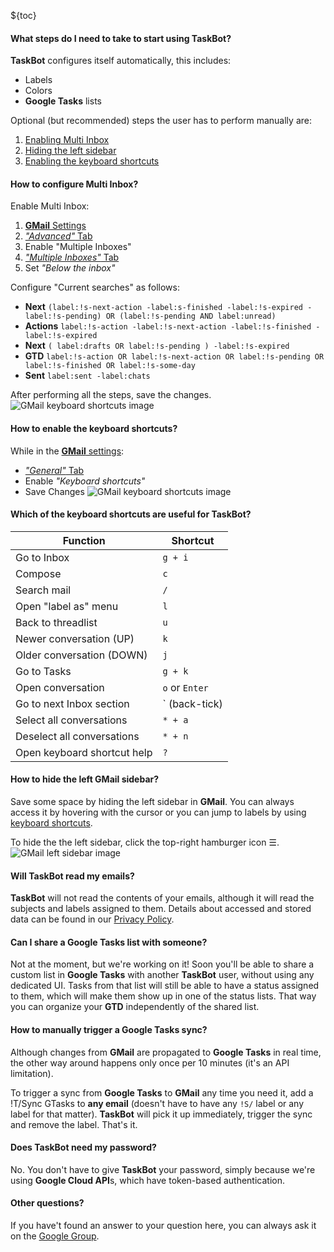 ${toc}

#### What steps do I need to take to start using TaskBot?

**TaskBot** configures itself automatically, this includes:

* Labels
* Colors
* **Google Tasks** lists

Optional (but recommended) steps the user has to perform manually are:

1.  [Enabling Multi Inbox](/faq#5)
2.  [Hiding the left sidebar](/faq#5)
3.  [Enabling the keyboard shortcuts](/faq#5)

#### How to configure Multi Inbox?

Enable Multi Inbox:

1.  [**GMail** Settings](https://mail.google.com/mail/u/0/#settings/general)
2.  [_"Advanced"_ Tab](https://mail.google.com/mail/u/0/#settings/labs)
3.  Enable "Multiple Inboxes"
4.  [_"Multiple Inboxes"_ Tab](https://mail.google.com/mail/u/0/#settings/lighttlist)
5.  Set _"Below the inbox"_

Configure "Current searches" as follows:

* **Next** `(label:!s-next-action -label:s-finished -label:!s-expired -label:!s-pending) OR (label:!s-pending AND label:unread)`
* **Actions** `label:!s-action -label:!s-next-action -label:!s-finished -label:!s-expired`
* **Next** `( label:drafts OR label:!s-pending ) -label:!s-expired`
* **GTD** `label:!s-action OR label:!s-next-action OR label:!s-pending OR label:!s-finished OR label:!s-some-day`
* **Sent** `label:sent -label:chats`

After performing all the steps, save the changes.
![GMail keyboard shortcuts image](https://taskbot.app/static/images/gmail-multi-inbox.png)

#### How to enable the keyboard shortcuts?

While in the [**GMail** settings](https://mail.google.com/mail/u/0/#settings/general):

* [_"General"_ Tab](https://mail.google.com/mail/u/0/#settings/general)
* Enable _"Keyboard shortcuts"_
* Save Changes
  ![GMail keyboard shortcuts image](https://taskbot.app/static/images/gmail-keyboard.png)

#### Which of the keyboard shortcuts are useful for TaskBot?

| Function                    | Shortcut       |
| --------------------------- | -------------- |
| Go to Inbox                 | `g + i`        |
| Compose                     | `c`            |
| Search mail                 | `/`            |
| Open "label as" menu        | `l`            |
| Back to threadlist          | `u`            |
| Newer conversation (UP)     | `k`            |
| Older conversation (DOWN)   | `j`            |
| Go to Tasks                 | `g + k`        |
| Open conversation           | `o` or `Enter` |
| Go to next Inbox section    | ` (back-tick)  |
| Select all conversations    | `* + a`        |
| Deselect all conversations  | `* + n`        |
| Open keyboard shortcut help | `?`            |

#### How to hide the left GMail sidebar?

Save some space by hiding the left sidebar in **GMail**. You can always access it by hovering with the cursor or you can jump to labels by using [keyboard shortcuts](/faq/#5).

To hide the the left sidebar, click the top-right hamburger icon ☰.
![GMail left sidebar image](/static/images/gmail-left-sidebar.png)

#### Will TaskBot read my emails?

**TaskBot** will not read the contents of your emails, although it will read the subjects and labels assigned to them. Details about accessed and stored data can be found in our [Privacy Policy](/privacy-policy).

#### Can I share a Google Tasks list with someone?

Not at the moment, but we're working on it! Soon you'll be able to share a custom list in **Google Tasks** with another **TaskBot** user, without using any dedicated UI. Tasks from that list will still be able to have a status assigned to them, which will make them show up in one of the status lists. That way you can organize your **GTD** independently of the shared list.

#### How to manually trigger a Google Tasks sync?

Although changes from **GMail** are propagated to **Google Tasks** in real time, the other way around happens only once per 10 minutes (it's an API limitation).

To trigger a sync from **Google Tasks** to **GMail** any time you need it, add a <span class='label command'>!T/Sync GTasks</span> to **any email** (doesn't have to have any `!S/` label or any label for that matter). **TaskBot** will pick it up immediately, trigger the sync and remove the label. That's it.

#### Does TaskBot need my password?

No. You don't have to give **TaskBot** your password, simply because we're using **Google Cloud API**s, which have token-based authentication. 

#### Other questions?

If you have't found an answer to your question here, you can always ask it on the [Google Group](https://groups.google.com/forum/#!forum/taskbotapp).

<!--stackedit_data:
eyJoaXN0b3J5IjpbLTU2NDY2MDg5NywxMTI1NDYyMjIyLC03Mj
c4NjY5OTgsLTExMDIxNDYzMCwyNzk4OTgwNywyMDIyNTg5NDEy
LDE2MTQyMzU0MzAsMTE4NTQyMTUwMl19
-->
